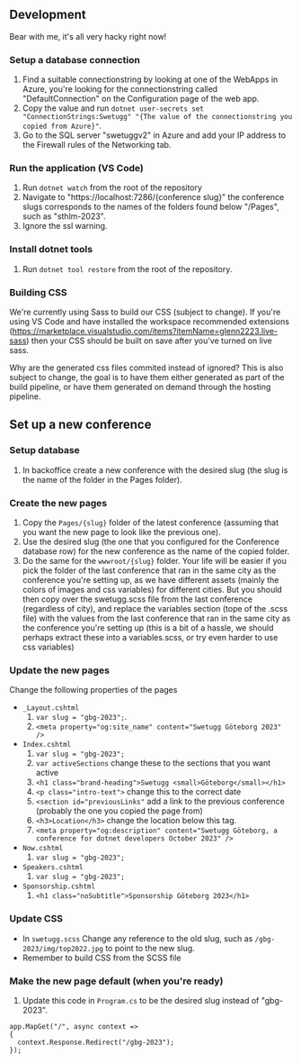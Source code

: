## Development
Bear with me, it's all very hacky right now!

### Setup a database connection
1. Find a suitable connectionstring by looking at one of the WebApps in Azure, you're looking for the connectionstring called "DefaultConnection" on the Configuration page of the web app.
1. Copy the value and run `dotnet user-secrets set "ConnectionStrings:Swetugg" "{The value of the connectionstring you copied from Azure}"`.
1. Go to the SQL server "swetuggv2" in Azure and add your IP address to the Firewall rules of the Networking tab.

### Run the application (VS Code)
1. Run `dotnet watch` from the root of the repository
1. Navigate to "https://localhost:7286/{conference slug}" the conference slugs corresponds to the names of the folders found below "/Pages", such as "sthlm-2023".
1. Ignore the ssl warning.

### Install dotnet tools
1. Run `dotnet tool restore` from the root of the repository.

### Building CSS
We're currently using Sass to build our CSS (subject to change). If you're using VS Code and have installed the workspace recommended extensions (https://marketplace.visualstudio.com/items?itemName=glenn2223.live-sass) then your CSS should be built on save after you've turned on live sass.

Why are the generated css files commited instead of ignored? This is also subject to change, the goal is to have them either generated as part of the build pipeline, or have them generated on demand through the hosting pipeline.

## Set up a new conference

### Setup database
1. In backoffice create a new conference with the desired slug (the slug is the name of the folder in the Pages folder).

### Create the new pages
1. Copy the `Pages/{slug}` folder of the latest conference (assuming that you want the new page to look like the previous one).
1. Use the desired slug (the one that you configured for the Conference database row) for the new conference as the name of the copied folder.
1. Do the same for the `wwwroot/{slug}` folder. Your life will be easier if you pick the folder of the last conference that ran in the same city as the conference you're setting up, as we have different assets (mainly the colors of images and css variables) for different cities. But you should then copy over the swetugg.scss file from the last conference (regardless of city), and replace the variables section (tope of the .scss file) with the values from the last conference that ran in the same city as the conference you're setting up (this is a bit of a hassle, we should perhaps extract these into a variables.scss, or try even harder to use css variables)

### Update the new pages
Change the following properties of the pages
- `_Layout.cshtml`
    1. `var slug = "gbg-2023";`.
    1. `<meta property="og:site_name" content="Swetugg Göteborg 2023" />`
- `Index.cshtml`
    1. `var slug = "gbg-2023";`
    1. `var activeSections` change these to the sections that you want active
    1. `<h1 class="brand-heading">Swetugg <small>Göteborg</small></h1>`
    1. `<p class="intro-text">` change this to the correct date
    1. `<section id="previousLinks"` add a link to the previous conference (probably the one you copied the page from)
    1. `<h3>Location</h3>` change the location below this tag.
    1. `<meta property="og:description" content="Swetugg Göteborg, a conference for dotnet developers October 2023" />`
- `Now.cshtml`
    1. `var slug = "gbg-2023";`
- `Speakers.cshtml`
    1. `var slug = "gbg-2023";`
- `Sponsorship.cshtml`
    1. `<h1 class="noSubtitle">Sponsorship Göteborg 2023</h1>`

### Update CSS
- In `swetugg.scss` Change any reference to the old slug, such as `/gbg-2023/img/top2022.jpg` to point to the new slug.
- Remember to build CSS from the SCSS file

### Make the new page default (when you're ready)
1. Update this code in `Program.cs` to be the desired slug instead of "gbg-2023".
```
app.MapGet("/", async context =>
{
  context.Response.Redirect("/gbg-2023");
});
```
